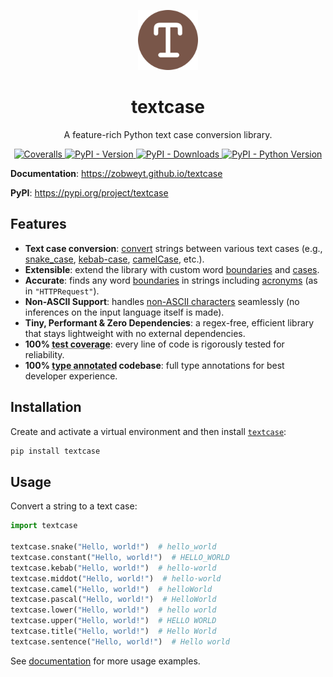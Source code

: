 <p align="center">
  <a href="https://pypi.python.org/pypi/textcase">
    <img src="https://raw.githubusercontent.com/zobweyt/textcase/refs/heads/main/docs/assets/favicon.svg" alt="textcase logo" width="96" height="96" />
  </a>
</p>

<h1 align="center">
  textcase
</h1>

<p align="center">
  A feature-rich Python text case conversion library.
</p>

<p align="center">
  <a href="https://coveralls.io/github/zobweyt/textcase" target="_blank">
    <img src="https://img.shields.io/coverallsCoverage/github/zobweyt/textcase?branch=main" alt="Coveralls"/>
  </a>
  <a href="https://pypi.python.org/pypi/textcase" target="_blank">
    <img src="https://img.shields.io/pypi/v/textcase.svg" alt="PyPI - Version"/>
  </a>
  <a href="https://pypistats.org/packages/textcase" target="_blank">
    <img src="https://img.shields.io/pypi/dm/textcase" alt="PyPI - Downloads"/>
  </a>
  <a href="https://pypi.python.org/pypi/textcase" target="_blank">
    <img src="https://img.shields.io/pypi/pyversions/textcase.svg" alt="PyPI - Python Version"/>
  </a>
</p>

**Documentation**: https://zobweyt.github.io/textcase

**PyPI**: https://pypi.org/project/textcase

## Features

- **Text case conversion**: [convert](https://zobweyt.github.io/textcase/#usage) strings between various text cases (e.g., [snake_case](https://zobweyt.github.io/textcase/reference/#textcase.snake), [kebab-case](https://zobweyt.github.io/textcase/reference/#textcase.kebab), [camelCase](https://zobweyt.github.io/textcase/reference/#textcase.camel), etc.).
- **Extensible**: extend the library with custom word [boundaries](https://zobweyt.github.io/textcase/learn/boundaries) and [cases](https://zobweyt.github.io/textcase/learn/cases).
- **Accurate**: finds any word [boundaries](https://zobweyt.github.io/textcase/#precision) in strings including [acronyms](https://zobweyt.github.io/textcase/reference/#textcase.ACRONYM) (as in `"HTTPRequest"`).
- **Non-ASCII Support**: handles [non-ASCII characters](https://zobweyt.github.io/textcase/#non-ascii-characters) seamlessly (no inferences on the input language itself is made).
- **Tiny, Performant & Zero Dependencies**: a regex-free, efficient library that stays lightweight with no external dependencies.
- **100% <abbr title="The amount of code that is automatically tested">test coverage</abbr>**: every line of code is rigorously tested for reliability.
- **100% <abbr title="Python type annotations, with this your editor and external tools can give you better support">type annotated</abbr> codebase**: full type annotations for best developer experience.

## Installation

Create and activate a virtual environment and then install [`textcase`](https://pypi.org/projects/textcase):

```sh
pip install textcase
```

## Usage

Convert a string to a text case:

```python
import textcase

textcase.snake("Hello, world!")  # hello_world
textcase.constant("Hello, world!")  # HELLO_WORLD
textcase.kebab("Hello, world!")  # hello-world
textcase.middot("Hello, world!")  # hello·world
textcase.camel("Hello, world!")  # helloWorld
textcase.pascal("Hello, world!")  # HelloWorld
textcase.lower("Hello, world!")  # hello world
textcase.upper("Hello, world!")  # HELLO WORLD
textcase.title("Hello, world!")  # Hello World
textcase.sentence("Hello, world!")  # Hello world
```

See [documentation](https://zobweyt.github.io/textcase) for more usage examples.
